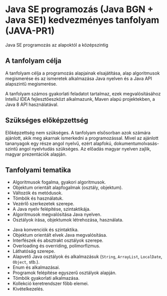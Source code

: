 # Java SE programozás (Java BGN + Java SE1) kedvezményes tanfolyam (JAVA-PR1)

Java SE programozás az alapoktól a középszintig

## A tanfolyam célja

A tanfolyam célja a programozás alapjainak elsajátítása, alap algoritmusok megismerése és az ismeretek alkalmazása Java nyelven és a Java API alapszintű megismerése.

A tanfolyam számos gyakorlati feladatot tartalmaz, ezek megvalósításához IntelliJ IDEA fejlesztőeszközt alkalmazunk, Maven alapú projektekben, a Java 8 API használatával.

## Szükséges előképzettség

Előképzettség nem szükséges. A tanfolyam elsősorban azok számára ajánlott, akik meg akarnak ismerkedni a programozással. Mivel az ajánlott tananyagok egy része angol nyelvű, ezért alapfokú, dokumentumolvasás-szintű angol nyelvtudás szükséges. Az előadás magyar nyelven zajlik, magyar prezentációk alapján. 

## Tanfolyami tematika

* Algoritmusok fogalma, gyakori algoritmusok.
* Objektum orientált alapfogalmak (osztály, objektum).
* Változók és metódusok.
* Tömbök és használatuk.
* Vezérlő szerkezetek szerepe.
* A Java nyelv felépítése, szintaktikája.
* Algoritmusok megvalósítása Java nyelven.
* Osztályok írása, objektumok létrehozása, használata.

- Java konvenciók és szintaktika.
- Objektum orientált elvek Java megvalósítása.
- Interfészek és absztrakt osztályok szerepe.
- Overloading és overriding, polimorfizmus.
- Láthatóság szerepe.
- Alapvető Java osztályok és alkalmazásuk (`String`, `ArrayList`, `LocalDate`, `Object`, stb.).
- Enum és alkalmazásai.
- Programok felépítése egyszerű osztályok alapján.
- Tömbök gyakorlati alkalmazása.
- Kollekció keretrendszer főbb elemei.
- Kivételkezelés.